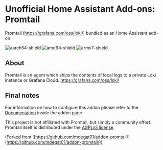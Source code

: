 # Unofficial Home Assistant Add-ons: Promtail

Promtail (https://grafana.com/oss/loki/) bundled as an Home Assistant add-on.

![aarch64-shield](https://img.shields.io/badge/aarch64-yes-green)
![amd64-shield](https://img.shields.io/badge/amd64-yes-green)
![armv7-shield](https://img.shields.io/badge/armv7-yes-green)

## About

Promtail is an agent which ships the contents of local logs to a private Loki instance or Grafana Cloud.
https://grafana.com/oss/loki/

## Final notes

For information on how to configure this addon please refer to the [Documentation](DOCS.md) inside the addon page

This project is not affiliated with Promtail, but simply a community effort. Promtail itself is distributed under the [AGPLv3 license](https://www.gnu.org/licenses/agpl-3.0.de.html).

(Forked from ![https://github.com/mdegat01/addon-promtail/](https://github.com/mdegat01/addon-promtail/))
